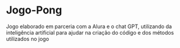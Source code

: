 # Jogo-Pong
Jogo elaborado em parceria com a Alura e o chat GPT, utilizando da inteligência artificial para ajudar na criação do código e dos métodos utilizados no jogo
